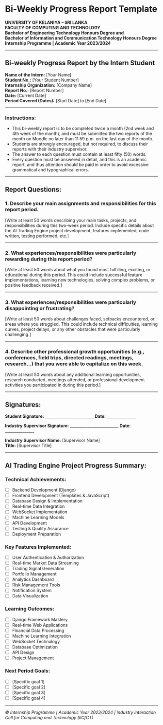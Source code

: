 # Bi-Weekly Progress Report Template

**UNIVERSITY OF KELANIYA – SRI LANKA**  
**FACULTY OF COMPUTING AND TECHNOLOGY**  
**Bachelor of Engineering Technology Honours Degree and**  
**Bachelor of Information and Communication Technology Honours Degree**  
**Internship Programme | Academic Year 2023/2024**

---

## Bi-weekly Progress Report by the Intern Student

**Name of the Intern:** [Your Name]  
**Student No.:** [Your Student Number]  
**Internship Organization:** [Company Name]  
**Report No.:** [Report Number]  
**Date:** [Current Date]  
**Period Covered (Dates):** [Start Date] to [End Date]

---

### Instructions:
- This bi-weekly report is to be completed twice a month (2nd week and 4th week of the month), and must be submitted the two reports of the month on Moodle no later than 11:59 p.m. on the last day of the month.
- Students are strongly encouraged, but not required, to discuss their reports with their industry supervisor.
- The answer to each question must contain at least fifty (50) words.
- Every question must be answered in detail, and this is an academic report, and thus attention should be paid in order to avoid excessive grammatical and typographical errors.

---

## Report Questions:

### 1. Describe your main assignments and responsibilities for this report period.

[Write at least 50 words describing your main tasks, projects, and responsibilities during this two-week period. Include specific details about the AI Trading Engine project development, features implemented, code written, testing performed, etc.]

---

### 2. What experiences/responsibilities were particularly rewarding during this report period?

[Write at least 50 words about what you found most fulfilling, exciting, or educational during this period. This could include successful feature implementations, learning new technologies, solving complex problems, or positive feedback received.]

---

### 3. What experiences/responsibilities were particularly disappointing or frustrating?

[Write at least 50 words about challenges faced, setbacks encountered, or areas where you struggled. This could include technical difficulties, learning curves, project delays, or any other obstacles that were particularly challenging.]

---

### 4. Describe other professional growth opportunities (e.g., conferences, field trips, directed readings, meetings, research...) that you were able to capitalize on this week.

[Write at least 50 words about any additional learning opportunities, research conducted, meetings attended, or professional development activities you participated in during this period.]

---

## Signatures:

**Student Signature:** _________________________ **Date:** _______________

**Industry Supervisor Signature:** _________________________ **Date:** _______________

**Industry Supervisor Name:** [Supervisor Name]  
**Title:** [Supervisor Title]

---

## AI Trading Engine Project Progress Summary:

### Technical Achievements:
- [ ] Backend Development (Django)
- [ ] Frontend Development (Templates & JavaScript)
- [ ] Database Design & Implementation
- [ ] Real-time Data Integration
- [ ] WebSocket Implementation
- [ ] Machine Learning Models
- [ ] API Development
- [ ] Testing & Quality Assurance
- [ ] Deployment Preparation

### Key Features Implemented:
- [ ] User Authentication & Authorization
- [ ] Real-time Market Data Streaming
- [ ] Trading Signal Generation
- [ ] Portfolio Management
- [ ] Analytics Dashboard
- [ ] Risk Management Tools
- [ ] Notification System
- [ ] Data Visualization

### Learning Outcomes:
- [ ] Django Framework Mastery
- [ ] Real-time Web Applications
- [ ] Financial Data Processing
- [ ] Machine Learning Integration
- [ ] WebSocket Technology
- [ ] Database Optimization
- [ ] API Design
- [ ] Project Management

### Next Period Goals:
- [ ] [Specific goal 1]
- [ ] [Specific goal 2]
- [ ] [Specific goal 3]
- [ ] [Specific goal 4]

---

*© Internship Programme | Academic Year 2023/2024 | Industry Interaction Cell for Computing and Technology (IICfCT)*
